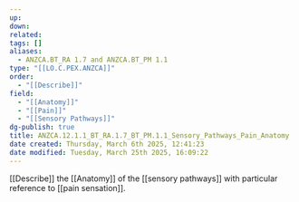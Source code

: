 ```yaml
---
up: 
down: 
related: 
tags: []
aliases:
  - ANZCA.BT_RA 1.7 and ANZCA.BT_PM 1.1
type: "[[LO.C.PEX.ANZCA]]"
order:
  - "[[Describe]]"
field:
  - "[[Anatomy]]"
  - "[[Pain]]"
  - "[[Sensory Pathways]]"
dg-publish: true
title: ANZCA.12.1.1_BT_RA.1.7_BT_PM.1.1_Sensory_Pathways_Pain_Anatomy
date created: Thursday, March 6th 2025, 12:41:23
date modified: Tuesday, March 25th 2025, 16:09:22
---
```


[[Describe]] the [[Anatomy]] of the [[sensory pathways]] with particular reference to [[pain sensation]].
